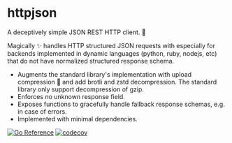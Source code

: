 # httpjson

A deceptively simple JSON REST HTTP client. 🧐

Magically ✨ handles HTTP structured JSON requests with especially for backends
implemented in dynamic languages (python, ruby, nodejs, etc) that do not have
normalized structured response schema.

- Augments the standard library's implementation with upload compression 🚀 and
  add brotli and zstd decompression. The standard library only support
  decompression of gzip.
- Enforces no unknown response field.
- Exposes functions to gracefully handle fallback response schemas, e.g. in case of errors.
- Implemented with minimal dependencies.

[![Go Reference](https://pkg.go.dev/badge/github.com/maruel/httpjson/.svg)](https://pkg.go.dev/github.com/maruel/httpjson/)
[![codecov](https://codecov.io/gh/maruel/httpjson/graph/badge.svg?token=EK9DS17M02)](https://codecov.io/gh/maruel/httpjson)
